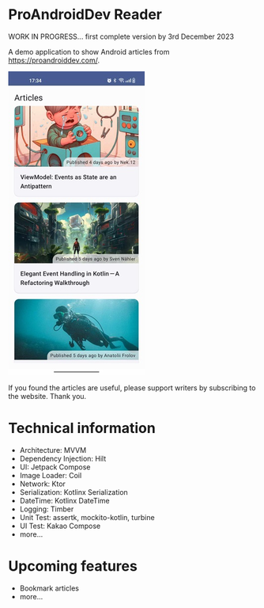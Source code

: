 # ProAndroidDev Reader
WORK IN PROGRESS... first complete version by 3rd December 2023

A demo application to show Android articles from https://proandroiddev.com/.

![screenshot](docs/screenshot.jpg)

If you found the articles are useful, please support writers by subscribing to the website. Thank you.

# Technical information
- Architecture: MVVM
- Dependency Injection: Hilt
- UI: Jetpack Compose
- Image Loader: Coil
- Network: Ktor
- Serialization: Kotlinx Serialization
- DateTime: Kotlinx DateTime
- Logging: Timber
- Unit Test: assertk, mockito-kotlin, turbine
- UI Test: Kakao Compose
- more...

# Upcoming features
- Bookmark articles
- more...